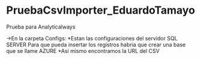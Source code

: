 # PruebaCsvImporter_EduardoTamayo
Prueba para Analyticalways

->En la carpeta Configs:
*Estan las configuraciones del servidor SQL SERVER
Para que pueda insertar los registros habria que crear una base que se llame AZURE
*Asi mismo encontramos la URL del CSV
